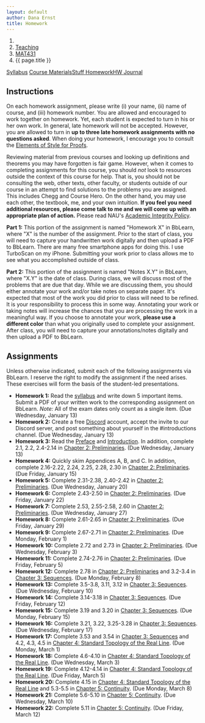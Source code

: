 ```yaml
---
layout: default
author: Dana Ernst
title: Homework
---
```


<ol class="breadcrumb">
  <li><a href="/"><i class="fa fa-home"></i></a></li>
  <li><a href="/teaching/">Teaching</a></li>
  <li><a href="/teaching/mat431s21">MAT431</a></li>
  <li class="active">{{ page.title }}</li>
</ol>

<div class="row">
<div class="col-xs-12">
<div class="btn-group btn-group-justified">
<a class="btn btn-default btn-success" href="{{site.baseurl}}/teaching/mat431s21/syllabus/">Syllabus</a>
<a class="btn btn-default btn-primary" href="{{site.baseurl}}/teaching/mat431s21/materials/">
<span class="hidden-xs">Course Materials</span><span class="visible-xs">Stuff</span>
</a>
<a class="btn btn-default btn-warning" href="{{site.baseurl}}/teaching/mat431s21/homework/">
<span class="hidden-xs">Homework</span><span class="visible-xs">HW</span>
</a>
<a class="btn btn-default btn-info" href="{{site.baseurl}}/teaching/mat431s21/journal/">Journal</a>
</div>
</div>
</div>

## Instructions ##
On each homework assignment, please write (i) your name, (ii) name of course, and (iii) homework number. You are allowed and encouraged to work together on homework. Yet, each student is expected to turn in his or her own work. In general, late homework will not be accepted. However, you are allowed to turn in **up to three late homework assignments with no questions asked**. When doing your homework, I encourage you to consult the [Elements of Style for Proofs]({{site.baseurl}}/teaching/ElementsOfStyle.pdf).

Reviewing material from previous courses and looking up definitions and theorems you may have forgotten is fair game. However, when it comes to completing assignments for this course, you should *not* look to resources outside the context of this course for help.  That is, you should not be consulting the web, other texts, other faculty, or students outside of our course in an attempt to find solutions to the problems you are assigned.  This includes Chegg and Course Hero. On the other hand, you may use each other, the textbook, me, and your own intuition. **If you feel you need additional resources, please come talk to me and we will come up with an appropriate plan of action.** Please read NAU's [Academic Integrity Policy](https://www5.nau.edu/policies/Client/Details/828?whoIsLooking=Students&pertainsTo=All&sortDirection=Ascending&page=1).

**Part 1:** This portion of the assignment is named "Homework X" in BbLearn, where "X" is the number of the assignment. Prior to the start of class, you will need to capture your handwritten work digitally and then upload a PDF to BbLearn. There are many free smartphone apps for doing this. I use TurboScan on my iPhone. Submitting your work prior to class allows me to see what you accomplished outside of class.

**Part 2:** This portion of the assignment is named "Notes X.Y" in BbLearn, where "X.Y" is the date of class. During class, we will discuss most of the problems that are due that day. While we are discussing them, you should either annotate your work and/or take notes on separate paper. It's expected that most of the work you did prior to class will need to be refined. It is your responsibility to process this in some way. Annotating your work or taking notes will increase the chances that you are processing the work in a meaningful way. If you choose to annotate your work, **please use a different color** than what you originally used to complete your assignment.  After class, you will need to capture your annotations/notes digitally and then upload a PDF to BbLearn.

## Assignments ##
Unless otherwise indicated, submit each of the following assignments via BbLearn. I reserve the right to modify the assignment if the need arises.  These exercises will form the basis of the student-led presentations.
<!-- The following assignments are due at the beginning of the indicated class meeting. However, most assignments will be collected at the end of the class meeting.  I reserve the right to modify the assignment if the need arises.  These exercises will form the basis of the student-led presentations.  Daily assignments will be graded on a $\checkmark$-system.  During class, **you are only allowed and encouraged to annotate your homework using the colored marker pens that I provide**. -->

- **Homework 1:** Read the [syllabus]({{site.baseurl}}/teaching/mat431s21/syllabus/) and write down 5 important items. Submit a PDF of your written work to the corresponding assignment on BbLearn. *Note:*  All of the exam dates only count as a single item.  (Due Wednesday, January 13)
- **Homework 2:** Create a free [Discord](http://discord.com) account, accept the invite to our Discord server, and post something about yourself in the #introductions channel. (Due Wednesday, January 13)
- **Homework 3:** Read the [Preface]({{site.baseurl}}/teaching/mat431s21/Preface.pdf) and [Introduction]({{site.baseurl}}/teaching/mat431s21/Introduction.pdf). In addition, complete 2.1, 2.2, 2.4-2.14 in [Chapter 2: Preliminaries]({{site.baseurl}}/teaching/mat431s21/Preliminaries.pdf). (Due Wednesday, January 13)
- **Homework 4:** Quickly skim Appendices A, B, and C. In addition, complete 2.16-2.22, 2.24, 2.25, 2.28, 2.30 in [Chapter 2: Preliminaries]({{site.baseurl}}/teaching/mat431s21/Preliminaries.pdf). (Due Friday, January 15)
- **Homework 5:** Complete 2.31-2.38, 2.40-2.42 in [Chapter 2: Preliminaries]({{site.baseurl}}/teaching/mat431s21/Preliminaries.pdf). (Due Wednesday, January 20)
- **Homework 6:** Complete 2.43-2.50 in [Chapter 2: Preliminaries]({{site.baseurl}}/teaching/mat431s21/Preliminaries.pdf). (Due Friday, January 22)
- **Homework 7:** Complete 2.53, 2.55-2.58, 2.60 in [Chapter 2: Preliminaries]({{site.baseurl}}/teaching/mat431s21/Preliminaries.pdf). (Due Wednesday, January 27)
- **Homework 8:** Complete 2.61-2.65 in [Chapter 2: Preliminaries]({{site.baseurl}}/teaching/mat431s21/Preliminaries.pdf). (Due Friday, January 29)
- **Homework 9:** Complete 2.67-2.71 in [Chapter 2: Preliminaries]({{site.baseurl}}/teaching/mat431s21/Preliminaries.pdf). (Due Monday, February 1)
- **Homework 10:** Complete 2.72 and 2.73 in [Chapter 2: Preliminaries]({{site.baseurl}}/teaching/mat431s21/Preliminaries.pdf). (Due Wednesday, February 3)
- **Homework 11:** Complete 2.74-2.76 in [Chapter 2: Preliminaries]({{site.baseurl}}/teaching/mat431s21/Preliminaries.pdf). (Due Friday, February 5)
- **Homework 12:** Complete 2.78 in [Chapter 2: Preliminaries]({{site.baseurl}}/teaching/mat431s21/Preliminaries.pdf) and 3.2-3.4 in [Chapter 3: Sequences]({{site.baseurl}}/teaching/mat431s21/Sequences.pdf). (Due Monday, February 8)
- **Homework 13:** Complete 3.5-3.8, 3.11, 3.12 in [Chapter 3: Sequences]({{site.baseurl}}/teaching/mat431s21/Sequences.pdf). (Due Wednesday, February 10)
- **Homework 14:** Complete 3.14-3.18 in [Chapter 3: Sequences]({{site.baseurl}}/teaching/mat431s21/Sequences.pdf). (Due Friday, February 12)
- **Homework 15:** Complete 3.19 and 3.20 in [Chapter 3: Sequences]({{site.baseurl}}/teaching/mat431s21/Sequences.pdf). (Due Monday, February 15)
- **Homework 16:** Complete 3.21, 3.22, 3.25-3.28 in [Chapter 3: Sequences]({{site.baseurl}}/teaching/mat431s21/Sequences.pdf). (Due Wednesday, February 17)
- **Homework 17:** Complete 3.53 and 3.54 in [Chapter 3: Sequences]({{site.baseurl}}/teaching/mat431s21/Sequences.pdf) and 4.2, 4.3, 4.5 in [Chapter 4: Standard Topology of the Real Line]({{site.baseurl}}/teaching/mat431s21/Topology.pdf). (Due Monday, March 1)
- **Homework 18:** Complete 4.6-4.10 in [Chapter 4: Standard Topology of the Real Line]({{site.baseurl}}/teaching/mat431s21/Topology.pdf). (Due Wednesday, March 3)
- **Homework 19:** Complete 4.12-4.14 in [Chapter 4: Standard Topology of the Real Line]({{site.baseurl}}/teaching/mat431s21/Topology.pdf). (Due Friday, March 5)
- **Homework 20:** Complete 4.15 in [Chapter 4: Standard Topology of the Real Line]({{site.baseurl}}/teaching/mat431s21/Topology.pdf) and 5.3-5.5 in [Chapter 5: Continuity]({{site.baseurl}}/teaching/mat431s21/Continuity.pdf). (Due Monday, March 8)
- **Homework 21:** Complete 5.6-5.10 in [Chapter 5: Continuity]({{site.baseurl}}/teaching/mat431s21/Continuity.pdf). (Due Wednesday, March 10)
- **Homework 22:** Complete 5.11 in [Chapter 5: Continuity]({{site.baseurl}}/teaching/mat431s21/Continuity.pdf). (Due Friday, March 12)
